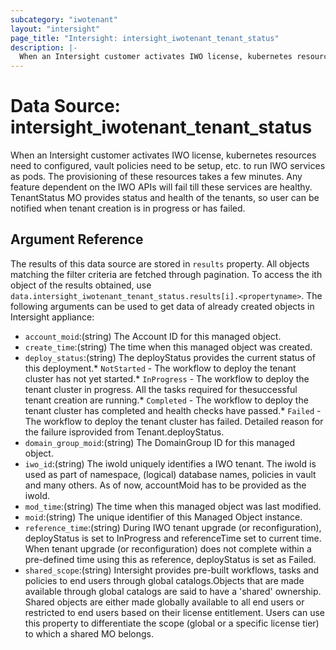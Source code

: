 ```yaml
---
subcategory: "iwotenant"
layout: "intersight"
page_title: "Intersight: intersight_iwotenant_tenant_status"
description: |-
  When an Intersight customer activates IWO license, kubernetes resources need to configured, vault policies need to be setup, etc. to run IWO services as pods. The provisioning of these resources takes a few minutes. Any feature dependent on the IWO APIs will fail till these services are healthy. TenantStatus MO provides status and health of the tenants, so user can be notified when tenant creation is in progress or has failed.
---
```


# Data Source: intersight_iwotenant_tenant_status
When an Intersight customer activates IWO license, kubernetes resources need to configured, vault policies need to be setup, etc. to run IWO services as pods. The provisioning of these resources takes a few minutes. Any feature dependent on the IWO APIs will fail till these services are healthy. TenantStatus MO provides status and health of the tenants, so user can be notified when tenant creation is in progress or has failed.
## Argument Reference
The results of this data source are stored in `results` property.
All objects matching the filter criteria are fetched through pagination.
To access the ith object of the results obtained, use `data.intersight_iwotenant_tenant_status.results[i].<propertyname>`.
The following arguments can be used to get data of already created objects in Intersight appliance:
* `account_moid`:(string) The Account ID for this managed object. 
* `create_time`:(string) The time when this managed object was created. 
* `deploy_status`:(string) The deployStatus provides the current status of this deployment.* `NotStarted` - The workflow to deploy the tenant cluster has not yet started.* `InProgress` - The workflow to deploy the tenant cluster in progress. All the tasks required for thesuccessful tenant creation are running.* `Completed` - The workflow to deploy the tenant cluster has completed and health checks have passed.* `Failed` - The workflow to deploy the tenant cluster has failed. Detailed reason for the failure isprovided from Tenant.deployStatus. 
* `domain_group_moid`:(string) The DomainGroup ID for this managed object. 
* `iwo_id`:(string) The iwoId uniquely identifies a IWO tenant. The iwoId is used as part of namespace, (logical) database names, policies in vault and many others. As of now, accountMoid has to be provided as the iwoId. 
* `mod_time`:(string) The time when this managed object was last modified. 
* `moid`:(string) The unique identifier of this Managed Object instance. 
* `reference_time`:(string) During IWO tenant upgrade (or reconfiguration), deployStatus is set to InProgress and referenceTime set to current time. When tenant upgrade (or reconfiguration) does not complete within a pre-defined time using this as reference, deployStatus is set as Failed. 
* `shared_scope`:(string) Intersight provides pre-built workflows, tasks and policies to end users through global catalogs.Objects that are made available through global catalogs are said to have a 'shared' ownership. Shared objects are either made globally available to all end users or restricted to end users based on their license entitlement. Users can use this property to differentiate the scope (global or a specific license tier) to which a shared MO belongs. 
 